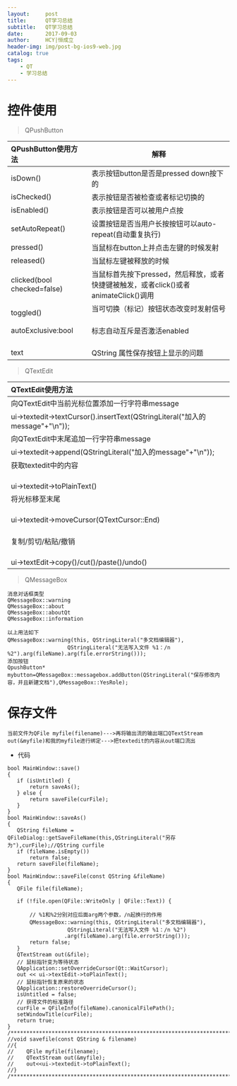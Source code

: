```yaml
---
layout:     post
title:      QT学习总结
subtitle:   QT学习总结
date:       2017-09-03
author:     HCY|恒成立
header-img: img/post-bg-ios9-web.jpg
catalog: true
tags:
    - QT
    - 学习总结
---
```

# 控件使用
> QPushButton

|QPushButton使用方法         |解释                                                                          |
|:--------------------------|------------------------------------------------------------------------------|
|isDown()                   |表示按钮button是否是pressed down按下的                                          |
|isChecked()                |表示按钮是否被检查或者标记切换的                                                 |
|isEnabled()                |表示按钮是否可以被用户点按                                                       |
|setAutoRepeat()            |设置按钮是否当用户长按按钮可以auto-repeat(自动重复执行)                           |            
|pressed()                  |当鼠标在button上并点击左键的时候发射                                             |
|released()                 |当鼠标左键被释放的时候                                                           |
|clicked(bool checked=false)|当鼠标首先按下pressed，然后释放，或者快捷键被触发，或者click()或者animateClick()调用|
|toggled()                  |当可切换（标记）按钮状态改变时发射信号                                            |
|autoExclusive:bool         |标志自动互斥是否激活enabled                                                     |
|text                       |QString 属性保存按钮上显示的问题                                                 |

> QTextEdit

|QTextEdit使用方法                                                                                        |
|:-------------------------------------------------------------------------------------------------------|
|向QTextEdit中当前光标位置添加一行字符串message                                                             |
|ui->textedit->textCursor().insertText(QStringLiteral("加入的message"+"\n"));                             |
|向QTextEdit中末尾追加一行字符串message                                                                    |
|ui->textedit->append(QStringLiteral("加入的message"+"\n"));                                              |
|获取textedit中的内容                                                                                      |
|ui->textedit->toPlainText()                                                                              |
|将光标移至末尾                                                                                            |
|ui->textedit->moveCursor(QTextCursor::End)                                                               |
|复制/剪切/粘贴/撤销                                                                                       |
|ui->textEdit->copy()/cut()/paste()/undo()                                                                |

> QMessageBox

```
消息对话框类型
QMessageBox::warning
QMessageBox::about
QMessageBox::aboutQt
QMessageBox::information
```

```
以上用法如下
QMessageBox::warning(this, QStringLiteral("多文档编辑器"),
                   QStringLiteral("无法写入文件 %1：/n %2").arg(fileName).arg(file.errorString()));
添加按钮
QpushButton* mybutton=QMessageBox::messagebox.addButton(QStringLiteral("保存修改内容，并且新建文档"),QMessageBox::YesRole);
```

# 保存文件

```
当前文件为QFile myfile(filename)--->再将输出流的输出端口QTextStream out(&myfile)和我的myfile进行绑定--->把textedit的内容从out端口流出
```

* 代码

```
bool MainWindow::save()
{
   if (isUntitled) {
       return saveAs();
   } else {
       return saveFile(curFile);
   }
}
bool MainWindow::saveAs()
{
   QString fileName = QFileDialog::getSaveFileName(this,QStringLiteral("另存为"),curFile);//QString curfile 
   if (fileName.isEmpty())
       return false;
   return saveFile(fileName);
}
bool MainWindow::saveFile(const QString &fileName)
{
   QFile file(fileName);

   if (!file.open(QFile::WriteOnly | QFile::Text)) {

       // %1和%2分别对应后面arg两个参数，/n起换行的作用
       QMessageBox::warning(this, QStringLiteral("多文档编辑器"),
                   QStringLiteral("无法写入文件 %1：/n %2")
                  .arg(fileName).arg(file.errorString()));
       return false;
   }
   QTextStream out(&file);
   // 鼠标指针变为等待状态
   QApplication::setOverrideCursor(Qt::WaitCursor);
   out << ui->textEdit->toPlainText();
   // 鼠标指针恢复原来的状态
   QApplication::restoreOverrideCursor();
   isUntitled = false;
   // 获得文件的标准路径
   curFile = QFileInfo(fileName).canonicalFilePath();
   setWindowTitle(curFile);
   return true;
}
/************************************************************************************************/
//void savefile(const QString & filename)
//{
//    QFile myfile(filename);
//    QTextStream out(&myfile);
//    out<<ui->textedit->toPlainText();
//}
/************************************************************************************************/
```
